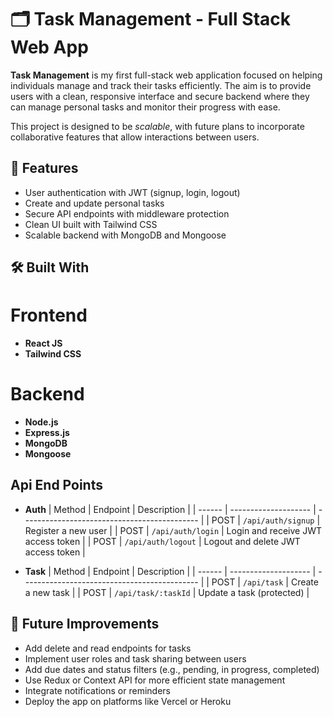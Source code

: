 # 🗂️ Task Management - Full Stack Web App
**Task Management** is my first full-stack web application focused on helping individuals manage and track their tasks efficiently. The aim is to provide users with a clean, responsive interface and secure backend where they can manage personal tasks and monitor their progress with ease.

This project is designed to be *scalable*, with future plans to incorporate collaborative features that allow interactions between users.

## 🧩 Features
- User authentication with JWT (signup, login, logout)
- Create and update personal tasks
- Secure API endpoints with middleware protection
- Clean UI built with Tailwind CSS
- Scalable backend with MongoDB and Mongoose

## 🛠️ Built With
# Frontend

- **React JS** 
- **Tailwind CSS**
# Backend

- **Node.js** 
- **Express.js**
- **MongoDB**
- **Mongoose** 

## Api End Points
- **Auth**
| Method | Endpoint                | Description                                  |
| ------ | --------------------    | -------------------------------------------- |
| POST   | `/api/auth/signup`      | Register a new user                          |
| POST   | `/api/auth/login`       | Login and receive JWT access token           |
| POST   | `/api/auth/logout`      | Logout and delete JWT access token           |

- **Task**
| Method | Endpoint                | Description                                  |
| ------ | --------------------    | -------------------------------------------- |
| POST   | `/api/task`             | Create a new task                            |
| POST   | `/api/task/:taskId`     | Update a task (protected)                    |


## 🚀 Future Improvements
- Add delete and read endpoints for tasks
- Implement user roles and task sharing between users
- Add due dates and status filters (e.g., pending, in progress, completed)
- Use Redux or Context API for more efficient state management
- Integrate notifications or reminders
- Deploy the app on platforms like Vercel or Heroku

